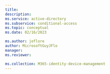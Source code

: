 ```yaml
---
title: 
description: 
ms.service: active-directory
ms.subservice: conditional-access
ms.topic: conceptual
ms.date: 02/16/2023

ms.author: joflore
author: MicrosoftGuyJFlo
manager: 
ms.reviewer: 

ms.collection: M365-identity-device-management
---
```

# 